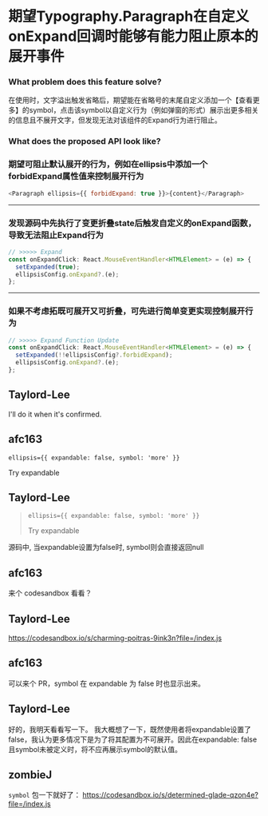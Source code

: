 # 期望Typography.Paragraph在自定义onExpand回调时能够有能力阻止原本的展开事件

### What problem does this feature solve?

在使用时，文字溢出触发省略后，期望能在省略号的末尾自定义添加一个【查看更多】的symbol，点击该symbol以自定义行为（例如弹窗的形式）展示出更多相关的信息且不展开文字，但发现无法对该组件的Expand行为进行阻止。

### What does the proposed API look like?

### **期望可阻止默认展开的行为，例如在ellipsis中添加一个forbidExpand属性值来控制展开行为**

```js
<Paragraph ellipsis={{ forbidExpand: true }}>{content}</Paragraph>
```

---

### 发现源码中先执行了变更折叠state后触发自定义的onExpand函数，导致无法阻止Expand行为

```js
// >>>>> Expand
const onExpandClick: React.MouseEventHandler<HTMLElement> = (e) => {
  setExpanded(true);
  ellipsisConfig.onExpand?.(e);
};
```

---

### 如果不考虑拓既可展开又可折叠，可先进行简单变更实现控制展开行为

```js
// >>>>> Expand Function Update
const onExpandClick: React.MouseEventHandler<HTMLElement> = (e) => {
  setExpanded(!!ellipsisConfig?.forbidExpand);
  ellipsisConfig.onExpand?.(e);
};
```

<!-- generated by ant-design-issue-helper. DO NOT REMOVE -->

## Taylord-Lee

I'll do it when it's confirmed.

## afc163

```
ellipsis={{ expandable: false, symbol: 'more' }}
```

Try expandable

## Taylord-Lee

> ```
> ellipsis={{ expandable: false, symbol: 'more' }}
> ```
>
> Try expandable

源码中, 当expandable设置为false时, symbol则会直接返回null

## afc163

来个 codesandbox 看看？

## Taylord-Lee

https://codesandbox.io/s/charming-poitras-9ink3n?file=/index.js

## afc163

可以来个 PR，symbol 在 expandable 为 false 时也显示出来。

## Taylord-Lee

好的，我明天看看写一下。 我大概想了一下，既然使用者将expandable设置了false，我认为更多情况下是为了将其配置为不可展开。因此在expandable: false且symbol未被定义时，将不应再展示symbol的默认值。

## zombieJ

`symbol` 包一下就好了：
https://codesandbox.io/s/determined-glade-qzon4e?file=/index.js
